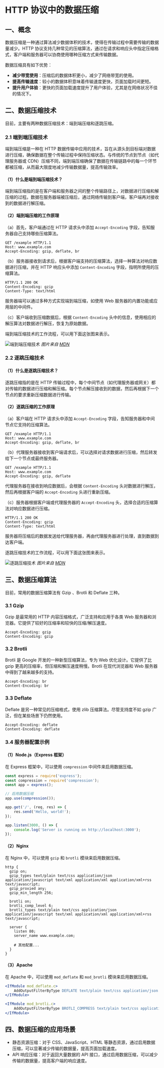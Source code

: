 # HTTP 协议中的数据压缩

## 一、概念

数据压缩是一种通过算法减少数据体积的技术，使得在传输过程中需要传输的数据量减少。HTTP 协议支持几种常见的压缩算法，通过在请求和响应头中指定压缩格式，客户端和服务器可以协商使用哪种压缩方式来传输数据。

数据压缩具有如下优势：

- **减少带宽使用**：压缩后的数据体积更小，减少了网络带宽的使用。
- **提高传输速度**：较小的数据体积意味着传输速度更快，页面加载时间更短。
- **提升用户体验**：更快的页面加载速度提升了用户体验，尤其是在网络状况不佳的情况下。

## 二、数据压缩技术

目前，主要有两种数据压缩技术：端到端压缩和逐跳压缩。

### 2.1 端到端压缩技术

端到端压缩是一种在 HTTP 数据传输中应用的技术，旨在从源头到目标端对数据进行压缩，确保数据在整个传输过程中保持压缩状态。与传统的节点到节点（如代理服务器或 CDN）压缩不同，端到端压缩确保了数据在传输链路中的每一个环节都被压缩，从而最大限度地减少传输数据量，提高传输效率。

#### （1）什么是端到端压缩技术？

端到端压缩指的是在客户端和服务器之间的整个传输路径上，对数据进行压缩和解压缩的过程。数据在服务器端被压缩后，通过网络传输到客户端，客户端再对接收到的数据进行解压缩。

#### （2）端到端压缩的工作原理

（a）首先，客户端通过在 HTTP 请求头中添加 `Accept-Encoding` 字段，告知服务器自己支持哪些压缩算法。

```http
GET /example HTTP/1.1
Host: www.example.com
Accept-Encoding: gzip, deflate, br
```

（b）服务器接收到请求后，根据客户端支持的压缩算法，选择一种算法对响应数据进行压缩，并在 HTTP 响应头中添加 `Content-Encoding` 字段，指明所使用的压缩算法。

```http
HTTP/1.1 200 OK
Content-Encoding: gzip
Content-Type: text/html
```

服务器端可以通过多种方式实现端到端压缩，如使用 Web 服务器的内置功能或应用层的中间件。

（c）客户端收到压缩数据后，根据 `Content-Encoding` 头中的信息，使用相应的解压算法对数据进行解压，恢复为原始数据。

端到端压缩技术的工作流程，可以用下面这张图来表示。

![端到端压缩技术](https://developer.mozilla.org/zh-CN/docs/Web/HTTP/Compression/httpenco1.svg)
*图片来自 [MDN](https://developer.mozilla.org/zh-CN/docs/Web/HTTP/Compression)*

### 2.2 逐跳压缩技术

#### （1）什么是逐跳压缩技术？

逐跳压缩指的是在 HTTP 传输过程中，每个中间节点（如代理服务器或网关）都对传输的数据进行压缩和解压缩。每个节点解压接收到的数据，然后再根据下一个节点的要求重新压缩数据进行传输。

#### （2）逐跳压缩的工作原理

（a）客户端在 HTTP 请求头中添加 `Accept-Encoding` 字段，告知服务器和中间节点它支持的压缩算法。

```http
GET /example HTTP/1.1
Host: www.example.com
Accept-Encoding: gzip, deflate, br
```

（b）代理服务器接收到客户端请求后，可以选择对请求数据进行压缩，然后转发给下一个节点或最终服务器。

```http
GET /example HTTP/1.1
Host: www.example.com
Accept-Encoding: gzip, deflate
```

代理服务器在接收到响应数据后，会根据 `Content-Encoding` 头对数据进行解压，然后再根据客户端的 `Accept-Encoding` 头进行重新压缩。

（c）服务器根据客户端或代理服务器的 `Accept-Encoding` 头，选择合适的压缩算法对响应数据进行压缩。

```http
HTTP/1.1 200 OK
Content-Encoding: gzip
Content-Type: text/html
```

服务器将压缩后的数据发送给代理服务器，再由代理服务器进行处理，直到数据到达客户端。

逐跳压缩技术的工作流程，可以用下面这张图来表示。

![逐跳压缩技术](https://developer.mozilla.org/zh-CN/docs/Web/HTTP/Compression/httpte1.svg)
*图片来自 [MDN](https://developer.mozilla.org/zh-CN/docs/Web/HTTP/Compression)*

## 三、数据压缩算法

目前，常用的数据压缩算法有 Gzip 、Brotli 和 Deflate 三种。

### 3.1 Gzip

Gzip 是最常用的 HTTP 内容压缩格式，广泛支持和应用于各类 Web 服务器和浏览器。它提供了较好的压缩率和较快的压缩/解压速度。

```http
Accept-Encoding: gzip
Content-Encoding: gzip
```

### 3.2 Brotli

Brotli 是 Google 开发的一种新型压缩算法，专为 Web 优化设计。它提供了比 gzip 更高的压缩率，但压缩和解压速度稍慢。Brotli 在现代浏览器和 Web 服务器中得到了越来越多的支持。

```http
Accept-Encoding: br
Content-Encoding: br
```

### 3.3 Deflate

Deflate 是另一种常见的压缩格式，使用 zlib 压缩算法。尽管支持度不如 gzip 广泛，但在某些场景下仍然使用。

```http
Accept-Encoding: deflate
Content-Encoding: deflate
```

### 3.4 服务器配置示例

#### （1）Node.js（Express 框架）

在 Express 框架中，可以使用 `compression` 中间件来启用数据压缩。

```javascript
const express = require('express');
const compression = require('compression');
const app = express();

// 启用数据压缩
app.use(compression());

app.get('/', (req, res) => {
    res.send('Hello, world!');
});

app.listen(3000, () => {
    console.log('Server is running on http://localhost:3000');
});
```

#### （2）Nginx

在 Nginx 中，可以使用 `gzip` 和 `brotli` 模块来启用数据压缩。

```nginx
http {
  gzip on;
  gzip_types text/plain text/css application/json application/javascript text/xml application/xml application/xml+rss text/javascript;
  gzip_proxied any;
  gzip_min_length 256;

  brotli on;
  brotli_comp_level 6;
  brotli_types text/plain text/css application/json application/javascript text/xml application/xml application/xml+rss text/javascript;

  server {
    listen 80;
    server_name www.example.com;
    
    # 其他配置...
  }
}
```

#### （3）Apache

在 Apache 中，可以使用 `mod_deflate` 和 `mod_brotli` 模块来启用数据压缩。

```apache
<IfModule mod_deflate.c>
    AddOutputFilterByType DEFLATE text/plain text/css application/json application/javascript text/xml application/xml application/xml+rss text/javascript
</IfModule>

<IfModule mod_brotli.c>
    AddOutputFilterByType BROTLI_COMPRESS text/plain text/css application/json application/javascript text/xml application/xml application/xml+rss text/javascript
</IfModule>
```

## 四、数据压缩的应用场景

- 静态资源压缩：对于 CSS、JavaScript、HTML 等静态资源，通过启用数据压缩，可以显著减少传输的数据量，提高页面加载速度。
- API 响应压缩：对于返回大量数据的 API 接口，通过启用数据压缩，可以减少传输的数据量，提高客户端的响应速度。
